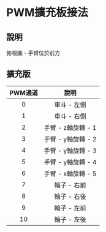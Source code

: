 # PWM擴充板接法



## 說明

俯視圖 - 手臂位於前方



## 擴充版

| PWM通道 |        說明        |
| :-----: | :----------------: |
|    0    |    車斗 - 左側     |
|    1    |    車斗 - 右側     |
|    2    | 手臂 - z軸旋轉 - 1 |
|    3    | 手臂 - y軸旋轉 - 2 |
|    4    | 手臂 - y軸旋轉 - 3 |
|    5    | 手臂 - y軸旋轉 - 4 |
|    6    | 手臂 - x軸旋轉 - 5 |
|    7    |    輪子 - 右前     |
|    8    |    輪子 - 右後     |
|    9    |    輪子 - 左前     |
|   10    |    輪子 - 左後     |

